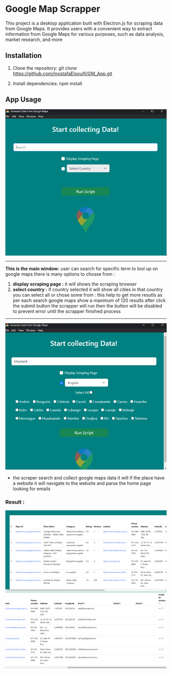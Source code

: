 # Google Map Scrapper 
This project is a desktop application built with Electron.js for scraping data from Google Maps. It provides users with a convenient way to extract  information from Google Maps for various purposes, such as data analysis, market research, and more


## Installation

1. Clone the repository:
git clone https://github.com/mostafaElsouifi/GM_App.git

2. Install dependencies:
npm install

## App Usage 


![Screenshot 1](./screenshots/1.png)

---

**This is the main window:** user can search for specific term to lool up on google maps there is many options to chosse from : 
1. **display scraping page :** it will shows the scraping browser 
2. **select country :** if country selected it will show all cities in that country you can select all or chose some from : this help to get more resutls as per each search google maps show a maximum of 120 results 
after click the submit button the scrapper will run then the button will be disabled to prevent error until the scrapper finished process

--- 


![Screenshot 2](./screenshots/3.png)

- the scraper search and collect google maps data it will if the place have a website it will navigate to the website and parse the home page looking for emails 


### Result :
![Screenshot 3](./screenshots/5.png)
![Screenshot 4](./screenshots/6.png)

<!--
## Usage

![Step 1](/images/step1.gif)
*Step 1: Perform action XYZ*

![Step 2](/images/step2.png)
*Step 2: View result ABC* -->
